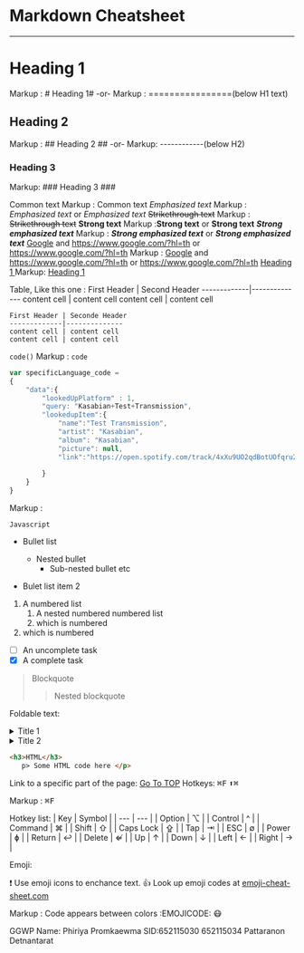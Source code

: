 # Markdown Cheatsheet<a name = "TOP"></a>
 
---
 
# Heading 1
 
Markup : # Heading 1#
-or-
Markup : ================(below H1 text)
 
## Heading 2
 
Markup : ## Heading 2 ##
-or-
Markup: ------------(below H2)
 
### Heading 3
 
Markup: ### Heading 3 ###
 
Common text
Markup : Common text
_Emphasized text_
Markup : _Emphasized text_ or _Emphasized text_
~~Strikethrough text~~
Markup : ~~Strikethrough text~~
**Strong text**
Markup :**Strong text** or **Strong text**
**_Strong emphasized text_**
Markup : **_Strong emphasized text_** or **_Strong emphasized text_**
[Google](https://www.google.com/?hl=th "google gome page") and https://www.google.com/?hl=th or <https://www.google.com/?hl=th>
Markup : [Google](https://www.google.com/?hl=th "google gome page") and https://www.google.com/?hl=th or <https://www.google.com/?hl=th>
[Heading 1 ](#heading-1 "GO to heading-1")
Markup: [Heading 1 ](#heading-1 "GO to heading-1")
 
Table, Like this one :
First Header | Second Header
-------------|--------------
content cell | content cell
content cell | content cell
 
```
First Header | Seconde Header
-------------|--------------
content cell | content cell
content cell | content cell
```
 
`code()`
Markup : `code`
 
```javascript
var specificLanguage_code =
{
    "data":{
        "lookedUpPlatform" : 1,
        "query: "Kasabian+Test+Transmission",
        "lookedupItem":{
            "name":"Test Transmission",
            "artist": "Kasabian",
            "album": "Kasabian",
            "picture": null,
            "link":"https://open.spotify.com/track/4xXu9UO2qdBotUOfqru2UC"
 
        }
    }
}
```
 
Markup :
 
```
Javascript
```
 
- Bullet list
 
  - Nested bullet
    - Sub-nested bullet etc
 
- Bulet list item 2
 
1. A numbered list
   1. A nested numbered numbered list
   2. which is numbered
2. which is numbered
 
- [ ] An uncomplete task
- [x] A complete task
 
> Blockquote
>
> > Nested blockquote
 
Foldable text:
 
<details>
  <summary> Title 1 </summary>
  <p>content 1 content 1 content 1 content 1 </p>
  </details>
  <details>
    <summary> Title 2</summary>
     <p>Content 2 Content 2 Content 2 Content 2</p>
     </details>
 
 ```html
 <h3>HTML</h3>
    p> Some HTML code here </p>
 ```
 
Link to a specific part of the page:
[Go To TOP](#Top)
Hotkeys:
<kbd> ⌘F</kbd>
<kbd> ⬆⌘</kbd>
 
  Markup : <kbd> ⌘F</kbd>
 
Hotkey list:
| Key | Symbol |
| --- | --- |
| Option | &#8997; |
| Control | ^ |
| Command | &#8984; |
| Shift | ⇧ |
| Caps Lock | ⇪ |
| Tap | ⇥ |
| ESC | ∅  |
| Power | ɸ |
| Return | ↩ |
| Delete | ⇍ |
| Up | ↑ |
| Down | ↓ |
| Left | ← |
| Right | → |
 
Emoji:
 
:exclamation: Use emoji icons to enchance text. :+1: Look up emoji codes at [emoji-cheat-sheet.com](http://emoji-cheat-sheet.com/)
 
Markup : Code appears between colors :EMOJICODE:
:mask:

GGWP Name: Phiriya Promkaewma SID:652115030
652115034 Pattaranon Detnantarat